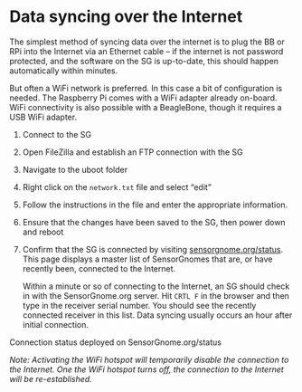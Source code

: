 # Data syncing over the Internet

The simplest method of syncing data over the internet is to plug the BB or RPi into the Internet via an Ethernet cable – if the internet is not password protected, and the software on the SG is up-to-date, this should happen automatically within minutes.

But often a WiFi network is preferred. In this case a bit of configuration is needed. The Raspberry Pi comes with a WiFi adapter already on-board. WiFi connectivity is also possible with a BeagleBone, though it requires a USB WiFi adapter.

1. Connect to the SG
2. Open FileZilla and establish an FTP connection with the SG
3. Navigate to the uboot folder
4. Right click on the `network.txt` file and select “edit”
5. Follow the instructions in the file and enter the appropriate information.
6. Ensure that the changes have been saved to the SG, then power down and reboot
7. Confirm that the SG is connected by visiting [sensorgnome.org/status](sensorgnome.org/status). This page displays a master list of SensorGnomes that are, or have recently been, connected to the Internet.

   Within a minute or so of connecting to the Internet, an SG should check in with the SensorGnome.org server. Hit `CRTL F` in the browser and then type in the receiver serial number. You should see the recently connected receiver in this list. Data syncing usually occurs an hour after initial connection.

Connection status deployed on SensorGnome.org/status

_Note: Activating the WiFi hotspot will temporarily disable the connection to the Internet. One the WiFi hotspot turns off, the connection to the Internet will be re-established._

